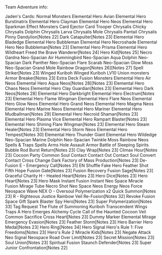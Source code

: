 Team Adventure info:

Jaden's Cards:
Normal Monsters
Elemental Hero Avian
Elemental Hero Burstinatrix
Elemental Hero Clayman
Elemental Hero Neos
Elemental Hero Sparkman
Effect Monsters
Card Ejector
Card Trooper
Chrysalis Chicky
Chrysalis Dolphin
Chrysalis Larva
Chrysalis Mole
Chrysalis Pantail
Chrysalis Pinny
Dandylion[Notes 22]
Dark Catapulter[Notes 23]
Elemental Hero Bladedge
Elemental Hero Bubbleman
Elemental Hero Necroshade
Elemental Hero Neo Bubbleman[Notes 23]
Elemental Hero Prisma
Elemental Hero Wildheart
Freed the Brave Wanderer[Notes 24]
Hero Kid[Notes 25]
Necro Gardna
Neo-Spacian Air Hummingbird
Neo-Spacian Aqua Dolphin
Neo-Spacian Dark Panther
Neo-Spacian Flare Scarab
Neo-Spacian Glow Moss
Neo-Spacian Grand Mole
Rainbow Dragon[Notes 26][Notes 27]
Spell Striker[Notes 23]
Winged Kuriboh
Winged Kuriboh LV10
Union monsters
Armor Breaker[Notes 23]
Extra Deck
Fusion Monsters
Elemental Hero Air Neos
Elemental Hero Aqua Neos[Notes 28][Notes 23]
Elemental Hero Chaos Neos
Elemental Hero Clay Guardian[Notes 23]
Elemental Hero Dark Neos[Notes 28]
Elemental Hero Darkbright
Elemental Hero Electrum[Notes 23]
Elemental Hero Flame Wingman
Elemental Hero Flare Neos
Elemental Hero Glow Neos
Elemental Hero Grand Neos
Elemental Hero Magma Neos
Elemental Hero Marine Neos
Elemental Hero Mariner
Elemental Hero Mudballman[Notes 29]
Elemental Hero Necroid Shaman[Notes 23]
Elemental Hero Plasma Vice
Elemental Hero Rampart Blaster[Notes 23]
Elemental Hero Shining Flare Wingman[Notes 23]
Elemental Hero Steam Healer[Notes 23]
Elemental Hero Storm Neos
Elemental Hero Tempest[Notes 30]
Elemental Hero Thunder Giant
Elemental Hero Wildedge
Neo-Spacian Marine Dolphin
Neo-Spacian Twinkle Moss
Rainbow Neos
Spells & Traps
Spells
Arms Hole
Assault Armor
Battle of Sleeping Spirits
Bubble Rod
Burst Return[Notes 23]
Clay Wrap[Notes 23]
Climax Hour[Notes 23]
Cocoon Party
Common Soul
Contact
Contact Out
Contact Soul
Convert Contact
Cross Change
Dark Factory of Mass Production[Notes 23]
De-Fusion
E - Emergency Call[Notes 31]
EN Shuffle
Fake Hero
Feather Shot
Fifth Hope
Fusion Gate[Notes 23]
Fusion Recovery
Fusion Sage[Notes 23]
Graceful Charity
H - Heated Heart[Notes 23]
Hero Dice[Notes 23]
Hero Heart[Notes 23]
Hero Mask
Instant Fusion
Instant Neo Space
Miracle Fusion
Mirage Tube
Necro Shot
Neo Space
Neos Energy
Neos Force
Neospace Wave
NEX
O - Oversoul
Polymerization x2
Quick Summon[Notes 23]
R - Righteous Justice
Rainbow Veil
Re-Fusion[Notes 32]
Revoke Fusion
Space Gift
Spark Blaster
Spy Hero[Notes 23]
Super Polymerization[Notes 33]
Tag Request
The Flute of Summoning Kuriboh
Transcendent Wings
Traps
A Hero Emerges
Alchemy Cycle
Call of the Haunted
Cocoon Veil
Common Sacrifice
Cross Heart[Notes 23]
Dummy Marker
Elemental Mirage
Emergency Evasion[Notes 23]
Feather Storm[Notes 23]
Hero Barrier
Hero Medal[Notes 23]
Hero Ring[Notes 34]
Hero Signal
Hero's Rule 1: Five Freedoms[Notes 23]
Hero's Rule 2
Miracle Kids[Notes 23]
Negate Attack
Neo Signal
Neospace Road
Over Limit[Notes 23]
Secret Mission[Notes 23]
Soul Union[Notes 23]
Spiritual Fusion
Staunch Defender[Notes 23]
Super Junior Confrontation[Notes 22]